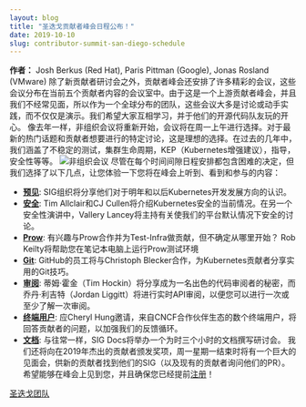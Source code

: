 ```yaml
---
layout: blog
title: "圣迭戈贡献者峰会日程公布！"
date: 2019-10-10
slug: contributor-summit-san-diego-schedule
---
```

**作者：** Josh Berkus (Red Hat), Paris Pittman (Google), Jonas Rosland (VMware)
除了新贡献者研讨会之外，贡献者峰会还安排了许多精彩的会议，这些会议分布在当前五个贡献者内容的会议室中。由于这是一个上游贡献者峰会，并且我们不经常见面，所以作为一个全球分布的团队，这些会议大多是讨论或动手实践，而不仅仅是演示。我们希望大家互相学习，并于他们的开源代码队友玩的开心。
像去年一样，非组织会议将重新开始，会议将在周一上午进行选择。对于最新的热门话题和贡献者想要进行的特定讨论，这是理想的选择。在过去的几年中，我们涵盖了不稳定的测试，集群生命周期，KEP（Kubernetes增强建议），指导，安全性等等。
![非组织会议](/images/blog/2019-10-10-contributor-summit-san-diego-schedule/DSCF0806.jpg)
尽管在每个时间间隙日程安排都包含困难的决定，但我们选择了以下几点，让您体验一下您将在峰会上听到、看到和参与的内容：
* **[预见]**: SIG组织将分享他们对于明年和以后Kubernetes开发发展方向的认识。
* **[安全]**: Tim Allclair和CJ Cullen将介绍Kubernetes安全的当前情况。在另一个安全性演讲中，Vallery Lancey将主持有关使我们的平台默认情况下安全的讨论。
* **[Prow]**: 有兴趣与Prow合作并为Test-Infra做贡献，但不确定从哪里开始？ Rob Keilty将帮助您在笔记本电脑上运行Prow测试环境
* **[Git]**: GitHub的员工将与Christoph Blecker合作，为Kubernetes贡献者分享实用的Git技巧。
* **[审阅]**: 蒂姆·霍金（Tim Hockin）将分享成为一名出色的代码审阅者的秘密，而乔丹·利吉特（Jordan Liggitt）将进行实时API审阅，以便您可以进行一次或至少了解一次审阅。
* **[终端用户]**: 应Cheryl Hung邀请，来自CNCF合作伙伴生态的数个终端用户，将回答贡献者的问题，以加强我们的反馈循环。
* **[文档]**: 与往常一样，SIG Docs将举办一个为时三个小时的文档撰写研讨会。
我们还将向在2019年杰出的贡献者颁发奖项，周一星期一结束时将有一个巨大的见面会，供新的贡献者找到他们的SIG（以及现有的贡献者询问他们的PR）。
希望能够在峰会上见到您，并且确保您已经提前[注册][reg]！

[圣迭戈团队][team]

[reg]: https://events19.linuxfoundation.org/events/kubernetes-contributor-summit-north-america-2019/register/
[schedule]: https://events19.linuxfoundation.org/events/kubernetes-contributor-summit-north-america-2019/program/schedule/
[预见]: https://sched.co/VvMc
[安全]: https://sched.co/VvMj
[Prow]: https://sched.co/Vv6Z
[Git]: https://sched.co/VvNa
[审阅]: https://sched.co/VutA
[终端用户]: https://sched.co/VvNJ
[文档]: https://sched.co/Vux2
[team]: http://git.k8s.io/community/events/events-team
